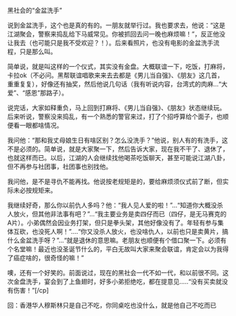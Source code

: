 黑社会的“金盆洗手”

说到金盆洗手，这个也是真的有的。一朋友就举行过。我也要求去，他说：“这是江湖聚会，警察来捣乱给下马威常见。你被抓回去问一晚也麻烦嘛！”，反正他没让我去（也可能只是我不受欢迎？！）。后来看照片，也没有电影的金盆洗手流程，只是那么叫。

简单说，就是叫这样的一个仪式，其实没有金盘。大概联谊一下，吃饭，打麻将，卡拉ok（不必问。黑帮联谊唱歌来来去去都是《男儿当自强》、《朋友》这几首，重重复复），好像还有抽奖，然后他说几句话（我有听说内容，台湾式的肉麻...“大爱”、“感恩”那路子）。

说完话，大家如释重负，马上回到打麻将、《男儿当自强》、《朋友》状态继续玩。后来听说，警察没来捣乱，有一个熟悉的警官来过，打了个招呼算给个面子，也顺便看一眼都啥情况。

我问他：“那和我丈母娘生日有啥区别？怎么没洗手？”他说，别人有的有洗手，这不是必须的。简单说，就是大家聚一下，然后告诉大家，现在我不干了、退休了，也就这样而已。以后，江湖的人会继续找他喝茶吃饭聊天，甚至可能说江湖八卦，但不再参与社团事，社团事也别找他。

我问他，是不是寻仇不能再找。他说按老规矩是的，要给麻烦须仪式前了断，但实际未必按规矩来。

我继续好奇，那么你以前仇人多吗？他：“我人见人爱的啦！”...“知道你大概没杀人放火，但其他非法事有吧？”...“我主要业务是卖四仔而已（四仔，是无马赛克的A片）。小弟偶然会因业务打架，但只是拳头架，其他好像没有了。年轻有参与集体互砍，也没死人啊！”....“你又没杀人放火，也没啥仇人，以前也只是卖黄片，搞什么金盆洗手呀？”...“就是退休的意思嘛。老朋友也顺便有个借口聚一下。必须有个名堂嘛！最近也没圣诞节什么的，平白无故叫大家来聚会联谊，肯定会以为我得了癌症啥的，很奇怪的嘛！”

噢，还有一个好笑的。前面说过，现在的黑社会一代不如一代，和以前很不同。这次金盘洗手，宴会到了上鱼翅时，好多小弟拒绝吃，都在提意见.....“没有买卖就没有伤害！”[/cp]



回：香港华人穆斯林只是自己不吃，你同桌吃也没什么，就是他自己不吃而已
